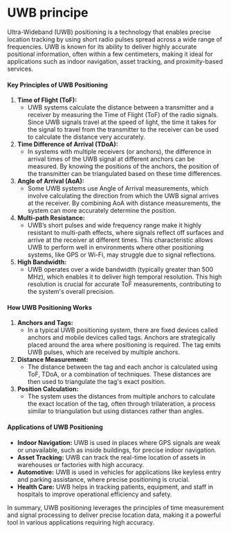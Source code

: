 # UWB principe

Ultra-Wideband (UWB) positioning is a technology that enables precise location tracking by using short radio pulses spread across a wide range of frequencies. UWB is known for its ability to deliver highly accurate positional information, often within a few centimeters, making it ideal for applications such as indoor navigation, asset tracking, and proximity-based services.

#### Key Principles of UWB Positioning

1. **Time of Flight (ToF):**
   * UWB systems calculate the distance between a transmitter and a receiver by measuring the Time of Flight (ToF) of the radio signals. Since UWB signals travel at the speed of light, the time it takes for the signal to travel from the transmitter to the receiver can be used to calculate the distance very accurately.
2. **Time Difference of Arrival (TDoA):**
   * In systems with multiple receivers (or anchors), the difference in arrival times of the UWB signal at different anchors can be measured. By knowing the positions of the anchors, the position of the transmitter can be triangulated based on these time differences.
3. **Angle of Arrival (AoA):**
   * Some UWB systems use Angle of Arrival measurements, which involve calculating the direction from which the UWB signal arrives at the receiver. By combining AoA with distance measurements, the system can more accurately determine the position.
4. **Multi-path Resistance:**
   * UWB’s short pulses and wide frequency range make it highly resistant to multi-path effects, where signals reflect off surfaces and arrive at the receiver at different times. This characteristic allows UWB to perform well in environments where other positioning systems, like GPS or Wi-Fi, may struggle due to signal reflections.
5. **High Bandwidth:**
   * UWB operates over a wide bandwidth (typically greater than 500 MHz), which enables it to deliver high temporal resolution. This high resolution is crucial for accurate ToF measurements, contributing to the system's overall precision.

#### How UWB Positioning Works

1. **Anchors and Tags:**
   * In a typical UWB positioning system, there are fixed devices called anchors and mobile devices called tags. Anchors are strategically placed around the area where positioning is required. The tag emits UWB pulses, which are received by multiple anchors.
2. **Distance Measurement:**
   * The distance between the tag and each anchor is calculated using ToF, TDoA, or a combination of techniques. These distances are then used to triangulate the tag's exact position.
3. **Position Calculation:**
   * The system uses the distances from multiple anchors to calculate the exact location of the tag, often through trilateration, a process similar to triangulation but using distances rather than angles.

#### Applications of UWB Positioning

* **Indoor Navigation:** UWB is used in places where GPS signals are weak or unavailable, such as inside buildings, for precise indoor navigation.
* **Asset Tracking:** UWB can track the real-time location of assets in warehouses or factories with high accuracy.
* **Automotive:** UWB is used in vehicles for applications like keyless entry and parking assistance, where precise positioning is crucial.
* **Health Care:** UWB helps in tracking patients, equipment, and staff in hospitals to improve operational efficiency and safety.

In summary, UWB positioning leverages the principles of time measurement and signal processing to deliver precise location data, making it a powerful tool in various applications requiring high accuracy.
